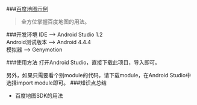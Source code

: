 ###[百度地图示例](https://github.com/castial/android-samples/tree/master/maptest)
>全方位掌握百度地图的用法。


###开发环境
IDE --> Android Studio 1.2  
Android测试版本 --> Android 4.4.4  
模拟器 --> Genymotion

###使用方法
打开Android Studio，直接下载此项目，导入即可。  

另外，如果只需要看个别module的代码，请下载module，在Android Studio中选择import module即可。
###知识点总结
* 百度地图SDK的用法